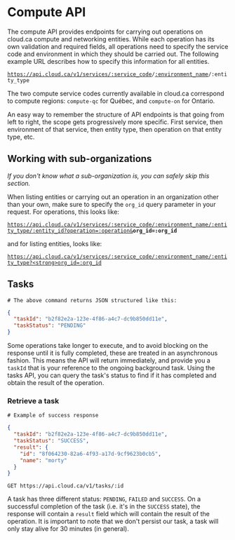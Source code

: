 # Compute API

The compute API provides endpoints for carrying out operations on cloud.ca compute and networking entities. While each operation has its own validation and required fields, all operations need to specify the service code and environment in which they should be carried out. The following example URL describes how to specify this information for all entities.

<code>https://api.cloud.ca/v1/services/<a href="#service-connections">:service_code</a>/<a href="#environments">:environment_name</a>/:entity_type</code>

The two compute service codes currently available in cloud.ca correspond to compute regions: `compute-qc` for Québec, and `compute-on` for Ontario.

<aside class="notice">
An easy way to remember the structure of API endpoints is that going from left to right, the scope gets progressively more specific. First service, then environment of that service, then entity type, then operation on that entity type, etc.
</aside>

## Working with sub-organizations

*If you don't know what a sub-organization is, you can safely skip this section.*

When listing entities or carrying out an operation in an organization other than your own, make sure to specify the `org_id` query parameter in your request. For operations, this looks like:

<code>https://api.cloud.ca/v1/services/:service_code/:environment_name/:entity_type/:entity_id?operation=:operation&<strong>org_id=:org_id</strong></code>

and for listing entities, looks like:

<code>https://api.cloud.ca/v1/services/:service_code/:environment_name/:entity_type?<strong>org_id=:org_id</strong></code>

## Tasks

```shell
# The above command returns JSON structured like this:
```
```json
{
  "taskId": "b2f82e2a-123e-4f86-a4c7-dc9b850dd11e",
  "taskStatus": "PENDING"
}
```

Some operations take longer to execute, and to avoid blocking on the response until it is fully completed, these are treated in an asynchronous fashion. This means the API will return immediately, and provide you a `taskId` that is your reference to the ongoing background task. Using the tasks API, you can query the task's status to find if it has completed and obtain the result of the operation.

### Retrieve a task
```shell
# Example of success response
```
```json
{
  "taskId": "b2f82e2a-123e-4f86-a4c7-dc9b850dd11e",
  "taskStatus": "SUCCESS",
  "result": {
    "id": "8f064230-82a6-4f93-a17d-9cf9623b0cb5",
    "name": "morty"
  }
}
```

`GET https://api.cloud.ca/v1/tasks/:id`

A task has three different status: `PENDING`, `FAILED` and `SUCCESS`. On a successful completion of the task (i.e. it's in the `SUCCESS` state), the response will contain a `result` field which will contain the result of the operation. It is important to note that we don't persist our task, a task will only stay alive for 30 minutes (in general).
